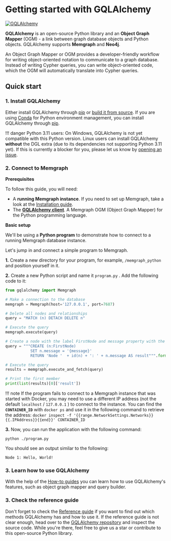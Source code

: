 # Getting started with GQLAlchemy

[![GQLAlchemy](https://img.shields.io/badge/source-GQLAlchemy-FB6E00?style=for-the-badge&logo=github&logoColor=white)](https://github.com/memgraph/gqlalchemy)

**GQLAlchemy** is an open-source Python library and an **Object Graph Mapper** (OGM) - a link between graph database objects and Python objects. GQLAlchemy supports **Memgraph** and **Neo4j**.

An Object Graph Mapper or OGM provides a developer-friendly workflow for writing object-oriented notation to communicate to a graph database. Instead of writing Cypher queries, you can write object-oriented code, which the OGM will automatically translate into Cypher queries.

## Quick start

### 1. Install GQLAlchemy

Either install GQLAlchemy through [pip](installation.md#pip) or [build it from
source](installation.md#source). If you are using [Conda](https://docs.conda.io/en/latest/) for Python environment management, you can install GQLAlchemy through [pip](installation.md#pip).

!!! danger
    Python 3.11 users: On Windows, GQLAlchemy is not yet compatible with this Python version. Linux users can install GQLAlchemy **without** the DGL extra (due to its dependencies not supporting Python 3.11 yet). If this is currently a blocker for you, please let us know by [opening an issue](https://github.com/memgraph/gqlalchemy/issues).

### 2. Connect to Memgraph

**Prerequisites**

To follow this guide, you will need:

- A **running Memgraph instance**. If you need to set up Memgraph, take a look
  at the [Installation guide](https://memgraph.com/docs/getting-started/install-memgraph).
- The [**GQLAlchemy client**](https://github.com/memgraph/gqlalchemy). A
  Memgraph OGM (Object Graph Mapper) for the Python programming language.

**Basic setup**

We'll be using a **Python program** to demonstrate how to connect to a running
Memgraph database instance.<br />

Let's jump in and connect a simple program to Memgraph.

**1.** Create a new directory for your program, for example, `/memgraph_python`
and position yourself in it.<br /> 

**2.** Create a new Python script and name it `program.py` . Add the following
code to it:

```python
from gqlalchemy import Memgraph

# Make a connection to the database
memgraph = Memgraph(host='127.0.0.1', port=7687)

# Delete all nodes and relationships
query = "MATCH (n) DETACH DELETE n"

# Execute the query
memgraph.execute(query)

# Create a node with the label FirstNode and message property with the value "Hello, World!"
query = """CREATE (n:FirstNode)
           SET n.message = '{message}'
           RETURN 'Node '  + id(n) + ': ' + n.message AS result""".format(message="Hello, World!")

# Execute the query
results = memgraph.execute_and_fetch(query)

# Print the first member
print(list(results)[0]['result'])
```

!!! note 
    If the program fails to connect to a Memgraph instance that was started with Docker, you may need to use a different IP address (not the default `localhost` / `127.0.0.1` ) to connect to the instance. You can find the **`CONTAINER_ID`** with `docker ps` and use it in the following command to retrieve the address:
    ```
    docker inspect -f '{{range.NetworkSettings.Networks}}{{.IPAddress}}{{end}}' CONTAINER_ID
    ```


**3.** Now, you can run the application with the following command:

```
python ./program.py
```

You should see an output similar to the following:

```
Node 1: Hello, World!
```



### 3. Learn how to use GQLAlchemy

With the help of the [How-to guides](how-to-guides/overview.md) you can learn how to use GQLAlchemy's features, such as object graph mapper and query builder. 

### 3. Check the reference guide

Don't forget to check the [Reference guide](reference/gqlalchemy/overview.md) if you want to find out which methods GQLAlchemy has and how to use it. If the reference guide is not clear enough, head over to the [GQLAlchemy repository](https://github.com/memgraph/gqlalchemy) and inspect the source code. While you're there, feel free to give us a star or contribute to this open-source Python library.
